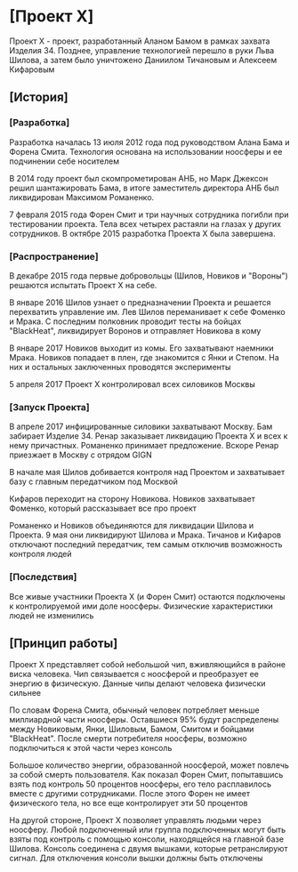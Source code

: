 # \[Проект X\] #
Проект Х - проект, разработанный Аланом Бамом в рамках захвата Изделия 34. Позднее, управление технологией перешло в руки Льва Шилова, а затем было уничтожено Даниилом Тичановым и Алексеем Кифаровым

## \[История\] ##
### \[Разработка\] ###
Разработка началась 13 июля 2012 года под руководством Алана Бама и Форена Смита. Технология основана на использовании ноосферы и ее подчинении себе носителем

В 2014 году проект был скомпрометирован АНБ, но Марк Джексон решил шантажировать Бама, в итоге заместитель директора АНБ был ликвидирован Максимом Романенко.

7 февраля 2015 года Форен Смит и три научных сотрудника погибли при тестировании проекта. Тела всех четырех растаяли на глазах у других сотрудников. В октябре 2015 разработка Проекта Х была завершена.

### \[Распространение\] ###
В декабре 2015 года первые добровольцы (Шилов, Новиков и "Вороны") решаются испытать Проект Х на себе. 

В январе 2016 Шилов узнает о предназначении Проекта и решается перехватить управление им. Лев Шилов переманивает к себе Фоменко и Мрака. С последним полковник проводит тесты на бойцах "BlackHeat", ликвидирует Воронов и отправляет Новикова в кому

В январе 2017 Новиков выходит из комы. Его захватывают наемники Мрака. Новиков попадает в плен, где знакомится с Янки и Степом. На них и остальных заключенных проводятся эксперименты

5 апреля 2017 Проект Х контролировал всех силовиков Москвы

### \[Запуск Проекта\] ###
В апреле 2017 инфицированные силовики захватывают Москву. Бам забирает Изделие 34. Ренар заказывает ликвидацию Проекта Х и всех к нему причастных. Романенко принимает предложение. Вскоре Ренар приезжает в Москву с отрядом GIGN 

В начале мая Шилов добивается контроля над Проектом и захватывает базу с главным передатчиком под Москвой

Кифаров переходит на сторону Новикова. Новиков захватывает Фоменко, который рассказывает все про проект

Романенко и Новиков объединяются для ликвидации Шилова и Проекта. 9 мая они ликвидируют Шилова и Мрака. Тичанов и Кифаров отключают последний передатчик, тем самым отключив возможность контроля людей

### \[Последствия\] ###
Все живые участники Проекта Х (и Форен Смит) остаются подключены к контролируемой ими доле ноосферы. Физические характеристики людей не изменились

## \[Принцип работы\] ##
Проект Х представляет собой небольшой чип, вживляющийся в районе виска человека. Чип связывается с ноосферой и преобразует ее энергию в физическую. Данные чипы делают человека физически сильнее

По словам Форена Смита, обычный человек потребляет меньше миллиардной части ноосферы. Оставшиеся 95% будут распределены между Новиковым, Янки, Шиловым, Бамом, Смитом и бойцами "BlackHeat". После смерти потребителя ноосферы, возможно подключиться к этой части через консоль

Большое количество энергии, образованной ноосферой, может повлечь за собой смерть пользователя. Как показал Форен Смит, попытавшись взять под контроль 50 процентов ноосферы, его тело расплавилось вместе с другими сотрудниками. После этого Форен не имеет физического тела, но все еще контролирует эти 50 процентов

На другой стороне, Проект Х позволяет управлять людьми через ноосферу. Любой подключенный или группа подключенных могут быть взяты под контроль с помощью консоли, находящейся на главной базе Шилова. Консоль соединена с двумя вышками, которые ретранслируют сигнал. Для отключения консоли вышки должны быть отключены
